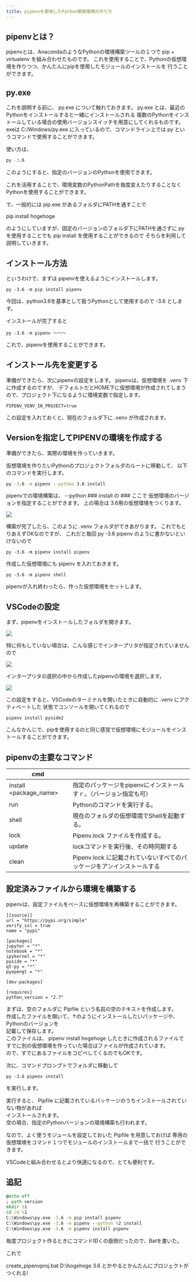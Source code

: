 ```yaml
---
title: pipenvを使用したPython開発環境の作り方
---
```


## pipenvとは？

pipenvとは、AnacondaのようなPythonの環境構築ツールの１つで
pip + virtualenv を組み合わせたものです。
これを使用することで、Pythonの仮想環境を作りつつ、かんたんにpipを使用したモジュールのインストールを
行うことができます。

## py.exe

これを説明する前に、 py.exe について触れておきます。
py.exe とは、最近のPythonをインストールすると一緒にインストールされる
複数のPythonをインストールしている場合の使用バージョンスイッチを用意にしてくれるものです。
exeは C:/Windows/py.exe に入っているので、コマンドライン上では py というコマンドで使用することができます。

使い方は、
```bat
py -3.6 
```
このようにすると、指定のバージョンのPythonを使用できます。

これを活用することで、環境変数のPythonPathを毎度変えたりすることなく
Pythonを使用することができます。

で、一般的には pip.exe があるフォルダにPATHを通すことで

pip install hogehoge 

のようにしていますが、固定のバージョンのフォルダ下にPATHを通さずに
py を使用することでも pip install を使用することができるので
そちらを利用して説明していきます。

## インストール方法

というわけで、まずは pipenvを使えるようにインストールします。
```
py -3.6 -m pip install pipenv
```
今回は、python3.6を基準として扱うPythonとして使用するので -3.6 とします。

インストールが完了すると

```
py -3.6 -m pipenv ～～～
```
これで、pipenvを使用することができます。
  
## インストール先を変更する

準備ができたら、次にpipenvの設定をします。
pipenvは、仮想環境を .venv 下に作成するのですが、
デフォルトだとHOME下に仮想環境が作成されてしまうので、プロジェクト下になるように環境変数で指定します。

```batch
PIPENV_VENV_IN_PROJECT=true
```
この設定を入れておくと、現在のフォルダ下に .venv が作成されます。

## Versionを指定してPIPENVの環境を作成する

準備ができたら、実際の環境を作っていきます。

仮想環境を作りたいPythonのプロジェクトフォルダのルートに移動して、
以下のコマンドを実行します。

```bat
py -3.6 -m pipenv --python 3.6 install
```

pipenvでの環境構築は、 --python ### install の ### ここで
仮想環境のバージョンを指定することができます。
上の場合は 3.6用の仮想環境をつくります。

![](https://gyazo.com/ab722703e030286001e9ea35120b752e.png)

構築が完了したら、このように .venv フォルダができあがります。
これでもとりあえずOKなのですが、
これだと毎回 py -3.6 pipenv のように書かないといけないので
```
py -3.6 -m pipenv install pipenv
```
作成した仮想環境にも pipenv を入れておきます。

```
py -3.6 -m pipenv shell
```
pipenvが入れ終わったら、作った仮想環境をセットします。

## VSCodeの設定

まず、pipenvをインストールしたフォルダを開きます。

![](https://gyazo.com/f62d154d5af3a6b46289cddec578d078.png)

特に何もしていない場合は、こんな感じでインタープリタが指定されていませんので

![](https://gyazo.com/1f75099b6292794682074ad855f45b69.png)

インタープリタの選択の中から作成したpipenvの環境を選択します。

![](https://gyazo.com/fa506a203231cada557b92957c4ad90d.png)

この設定をすると、VSCodeのターミナルを開いたときに自動的に .venv にアクティベートした
状態でコンソールを開いてくれるので

```
pipenv install pyside2
```
こんなかんじで、pipを使用するのと同じ感覚で仮想環境にモジュールをインストールすることができます。

## pipenvの主要なコマンド

| cmd                    |                                                                        |
| ---------------------- | ---------------------------------------------------------------------- |
| install <package_name> | 指定のパッケージをpipenvにインストールすｒ。（バージョン指定も可）     |
| run <cmd>              | Pythonのコマンドを実行する。                                           |
| shell                  | 現在のフォルダの仮想環境でShellを起動する。                            |
| lock                   | Pipenv.lock ファイルを作成する。                                       |
| update                 | lockコマンドを実行後、その時同期する                                   |
| clean                  | Pipenv.lock に記載されていないすべてのパッケージをアンインストールする |

## 設定済みファイルから環境を構築する

pipenvは、設定ファイルをベースに仮想環境を再構築することができます。  
  
```Pipfile
[[source]]
url = "https://pypi.org/simple"
verify_ssl = true
name = "pypi"

[packages]
jupyter = "*"
notebook = "*"
ipykernel = "*"
pyside = "*"
qt-py = "*"
pyopengl = "*"

[dev-packages]

[requires]
python_version = "2.7"
```

まずは、空のフォルダに Pipfile という名前の空のテキストを作成します。  
作成したファイルを開いて、↑のようにインストールしたいパッケージや、Pythonのバージョンを  
記載して保存します。  
このファイルは、 pipenv install hogehoge したときに作成されるファイルで  
すでに別の仮想環境を作っていた場合はファイルが作成されています。  
ので、すでにあるファイルをコピペしてくるのでもOKです。  
  
次に、コマンドプロンプトでフォルダに移動して

```
py -3.6 pipenv install
```
を実行します。  
  
実行すると、 Pipfile に記載されているパッケージのうちインストールされていない物があれば  
インストールされます。  
空の場合、指定のPythonバージョンの環境構築も行われます。  
  
なので、よく使うモジュールを設定しておいた Pipfile を用意しておけば
専用の仮想環境をコマンド１つでモジュールのインストールまで一括で
行うことができます。

VSCodeと組み合わせるとより快適になるので、とても便利です。

## 追記

```bat
@echo off
; path version
mkdir %1
cd /d %1
C:\Windows\py.exe -3.6 -m pip install pipenv
C:\Windows\py.exe -3.6 -m pipenv --python %2 install
C:\Windows\py.exe -3.6 -m pipenv install pipenv
```

毎度プロジェクト作るときにコマンド叩くの面倒だったので、Batを書いた。

これで 

create_pipenvproj.bat D:\hogehoge 3.6 とかやるとかんたんにプロジェクトがつくれる!
